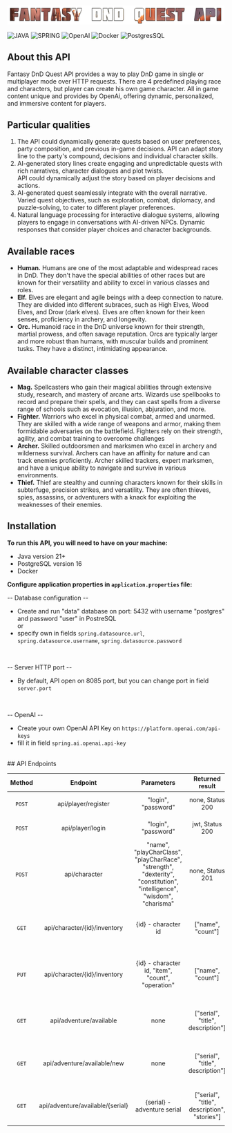 ![logo.png](dnd-logo.png)
<!--https://shields.io/badges -->
![JAVA](https://img.shields.io/badge/Java-21-green?style=for-the-badge&logo=Java)
![SPRING](https://img.shields.io/badge/Java-3.2.0-green?style=for-the-badge&logo=spring&label=Srping%20Boot)
![OpenAI](https://img.shields.io/badge/openai-GPT_3.5-%2306c498?style=for-the-badge&logo=openai&label=OpenAI)
![Docker](https://img.shields.io/badge/Docker-23-blue?style=for-the-badge&logo=docker&logoColor=blue)
![PostgresSQL](https://img.shields.io/badge/PostgreSQL-16-blue?style=for-the-badge&logo=PostgreSQL&logoColor=blue)
## <a name="what-is-this-api">About this API</a>
Fantasy DnD Quest API provides a way to play DnD game in single or multiplayer mode over HTTP requests.
There are 4 predefined playing race and characters, but player can create his own game character.
All in game content unique and provides by OpenAi, offering dynamic, personalized, and immersive content for players.
## <a name="available-roles">Particular qualities</a>
1. The API could dynamically generate quests based on user preferences, party composition, and previous in-game decisions.
   API can adapt story line to the party's compound, decisions and individual character skills.
2. AI-generated story lines create engaging and unpredictable quests with rich narratives, character dialogues and plot twists.  
   API could dynamically adjust the story based on player decisions and actions.
3. AI-generated quest seamlessly integrate with the overall narrative. Varied quest objectives, such as exploration, combat, diplomacy, and puzzle-solving, to cater to different player preferences.
4. Natural language processing for interactive dialogue systems, allowing players to engage in conversations with AI-driven NPCs.
   Dynamic responses that consider player choices and character backgrounds.
## <a name="available-roles"> Available races</a>
- **Human.** Humans are one of the most adaptable and widespread races in DnD. 
They don't have the special abilities of other races but are known for 
their versatility and ability to excel in various classes and roles.
- **Elf.** Elves are elegant and agile beings with a deep connection to nature.
They are divided into different subraces, such as High Elves, Wood Elves, 
and Drow (dark elves). Elves are often known for their keen senses, proficiency in archery, and longevity.
- **Orc.** Humanoid race in the DnD universe known for their strength, 
martial prowess, and often savage reputation. Orcs are typically larger 
and more robust than humans, with muscular builds and prominent tusks. 
They have a distinct, intimidating appearance.
## <a name="available-roles"> Available character classes</a>
- **Mag.** Spellcasters who gain their magical abilities through extensive study, 
research, and mastery of arcane arts. Wizards use spellbooks to record and prepare 
their spells, and they can cast spells from a diverse range 
of schools such as evocation, illusion, abjuration, and more.
- **Fighter.** Warriors who excel in physical combat, armed and unarmed. 
They are skilled with a wide range of weapons and armor, 
making them formidable adversaries on the battlefield. 
Fighters rely on their strength, agility, and combat training to overcome challenges
- **Archer.** Skilled outdoorsmen and marksmen who excel in archery and wilderness survival. 
Archers can have an affinity for nature and can track enemies proficiently.
Archer skilled trackers, expert marksmen, and have a unique ability to navigate and 
survive in various environments.
- **Thief.** Thief are stealthy and cunning characters known for their 
skills in subterfuge, precision strikes, and versatility. 
They are often thieves, spies, assassins, or adventurers with a knack 
for exploiting the weaknesses of their enemies.
## <a name="installation">Installation</a>
**To run this API, you will need to have on your machine:**
- Java version 21+
- PostgreSQL version 16
- Docker

**Configure application properties in `application.properties` file:**

 -- Database configuration -- 
<br>
- Create and run "data" database on port: 5432 with username "postgres" and password "user" in PostreSQL 
 <br>or 
- specify own in fields `spring.datasource.url`, `spring.datasource.username`,
  `spring.datasource.password`
<br>

-- Server HTTP port --
<br>
- By default, API open on 8085 port, but you can change port in field
  `server.port`
<br>

-- OpenAI --
<br>
- Create your own OpenAI API Key on `https://platform.openai.com/api-keys`
- fill it in field `spring.ai.openai.api-key`
<br>
## <a name="endpoints">API Endpoints</a>

| Method |             Endpoint             |                                                       Parameters                                                       |                Returned result                |                                Description                                 |
|:------:|:--------------------------------:|:----------------------------------------------------------------------------------------------------------------------:|:---------------------------------------------:|:--------------------------------------------------------------------------:|
| `POST` |       api/player/register        |                                                  "login", "password"                                                   |               none, Status 200                |                         register player in service                         |
| `POST` |         api/player/login         |                                                  "login", "password"                                                   |                jwt, Status 200                |                      player authentication in service                      |
| `POST` |          api/character           | "name", "playCharClass", "playCharRace", "strength", "dexterity", "constitution", "intelligence", "wisdom", "charisma" |               none, Status 201                |                            create new character                            |
| `GET`  |   api/character/{id}/inventory   |                                                  {id} - character id                                                   |               ["name", "count"]               |                   get information about character items                    |
| `PUT`  |   api/character/{id}/inventory   |                                   {id} - character id, "item", "count", "operation"                                    |               ["name", "count"]               | add or remove item from inventory by item name, "operation" type: add, sub |
| `GET`  |     api/adventure/available      |                                                          none                                                          |       ["serial", "title", description"]       |             receive 3 DnD Quest generated by AI to choose from             |
| `GET`  |   api/adventure/available/new    |                                                          none                                                          |       ["serial", "title", description"]       |          receive 3 more  DnD Quest generated by AI to choose from          |
| `GET`  | api/adventure/available/{serial} |                                              {serial} - adventure serial                                               | ["serial", "title", description", "stories"]  |                receive information about selected DnD Quest                |

